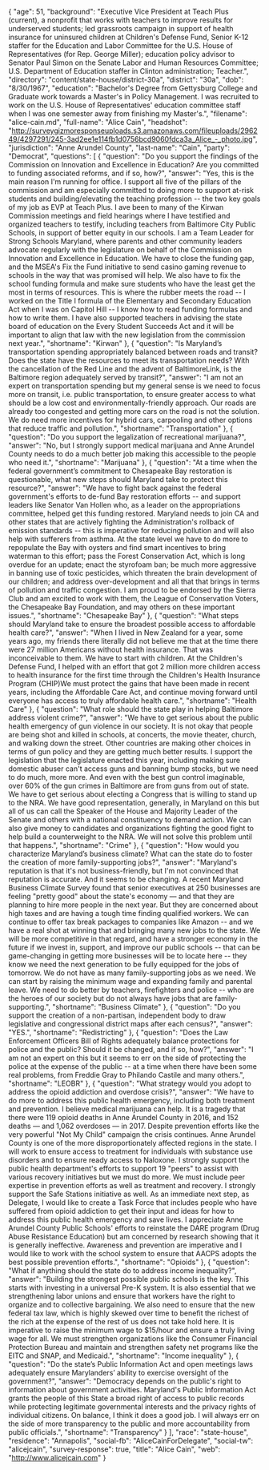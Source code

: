 {
  "age": 51,
  "background": "Executive Vice President at Teach Plus (current), a nonprofit that works with teachers to improve results for underserved students;  led grassroots campaign in support of health insurance for uninsured children at Children's Defense Fund, Senior K-12 staffer for the Education and Labor Committee for the U.S. House of Representatives (for Rep. George Miller); education policy advisor to Senator Paul Simon on the Senate Labor and Human Resources Committee; U.S. Department of Education staffer in Clinton administration;  Teacher.",
  "directory": "content/state-house/district-30a",
  "district": "30a",
  "dob": "8/30/1967",
  "education": "Bachelor's Degree from Gettysburg College and Graduate work towards a Master's in Policy Management.  I was recruited to work on the U.S. House of Representatives' education committee staff when I was one semester away from finishing my Master's.",
  "filename": "alice-cain.md",
  "full-name": "Alice Cain",
  "headshot": "http://surveygizmoresponseuploads.s3.amazonaws.com/fileuploads/296249/4297291/245-3ad2ee1e114fb1d0756bcd9060fdca3a_Alice_-_photo.jpg",
  "jurisdiction": "Anne Arundel County",
  "last-name": "Cain",
  "party": "Democrat",
  "questions": [
    {
      "question": "Do you support the findings of the Commission on Innovation and Excellence in Education? Are you committed to funding associated reforms, and if so, how?",
      "answer": "Yes, this is the main reason I'm running for office.  I support all five of the pillars of the commission and am especially committed to doing more to support at-risk students and building/elevating the teaching profession -- the two key goals of my job as EVP at Teach Plus.  I ave been to many of the Kirwan Commission meetings and field hearings where I have testified and organized teachers to testify, including teachers from Baltimore City Public Schools, in support of better equity in our schools.  I am a Team Leader for Strong Schools Maryland, where parents and other community leaders advocate regularly with the legislature on behalf of the Commission on Innovation and Excellence in Education.  We have to close the funding gap, and the  MSEA's Fix the Fund initiative to send casino gaming revenue to schools in the way that was promised will help.  We also have to fix the school funding formula and make sure students who have the least get the most in terms of resources.  This is where the rubber meets the road -- I worked on the Title I formula of the Elementary and Secondary Education Act  when I was on Capitol Hill -- I know how to read funding formulas and how to write them.  I have also supported teachers in advising the state board of education on the Every Student Succeeds Act and it will be important to align that law with the new legislation from the commission next year.",
      "shortname": "Kirwan"
    },
    {
      "question": "Is Maryland’s transportation spending appropriately balanced between roads and transit? Does the state have the resources to meet its transportation needs? With the cancellation of the Red Line and the advent of BaltimoreLink, is the Baltimore region adequately served by transit?",
      "answer": "I am not an expert on transportation spending but my general sense is we need to focus more on transit, i.e. public transportation, to ensure greater access to what should be a low cost and environmentally-friendly approach.  Our roads are already too congested and getting more cars on the road is not the solution.  We do need more incentives for hybrid cars, carpooling and other options that reduce traffic and pollution.",
      "shortname": "Transportation"
    },
    {
      "question": "Do you support the legalization of recreational marijuana?",
      "answer": "No, but I strongly support medical marijuana and Anne Arundel County needs to do a much better job making this accessible to the people who need it.",
      "shortname": "Marijuana"
    },
    {
      "question": "At a time when the federal government’s commitment to Chesapeake Bay restoration is questionable, what new steps should Maryland take to protect this resource?",
      "answer": "We have to fight back against the federal government's efforts to de-fund Bay restoration efforts  -- and support leaders like Senator Van Hollen who, as a leader on the appropriations committee, helped get this funding restored.  Maryland needs to join CA and other states that are actively fighting the Administration's rollback of emission standards -- this is imperative for reducing pollution and will also help with sufferers from asthma.  At the state level we have to do more to repopulate the Bay with oysters and find smart incentives to bring waterman to this effort; pass the Forest Conservation Act, which is long overdue for an update; enact the styrofoam ban;  be much more aggressive in banning use of toxic pesticides, which threaten the brain development of our children; and address over-development and all that that brings in terms of pollution and traffic congestion.  I am proud to be endorsed by the Sierra Club and am excited to work with them, the League of Conservation Voters, the Chesapeake Bay Foundation, and may others on these important issues.",
      "shortname": "Chesapeake Bay"
    },
    {
      "question": "What steps should Maryland take to ensure the broadest possible access to affordable health care?",
      "answer": "When I lived in New Zealand for a year, some years ago, my friends there literally did not believe me that at the time there were 27 million Americans without health insurance.  That was inconceivable to them.  We have to start with children. At the Children's Defense Fund, I helped with an effort that got 2 million more children access to health insurance for the first time through the Children's Health Insurance Program (CHIP)We must protect the gains that have been made in recent years, including the Affordable Care Act, and continue moving forward until everyone has access to truly affordable health care.",
      "shortname": "Health Care"
    },
    {
      "question": "What role should the state play in helping Baltimore address violent crime?",
      "answer": "We have to get serious about the public health emergency of gun violence in our society.  It is not okay that people are being shot and killed in schools, at concerts, the movie theater, church, and walking down the street.  Other countries are making other choices in terms of gun policy and they are getting much better results.  I support the legislation that the legislature enacted this year, including making sure domestic abuser can't access guns and banning bump stocks, but we need to do much, more more.  And even with the best gun control imaginable, over 60% of the gun crimes in Baltimore are from guns from out of state.  We have to get serious about electing a Congress that is willing to stand up to the NRA.  We have good representation, generally, in Maryland on this but all of us can call the Speaker of the House and Majority Leader of the Senate and others with a national constituency to demand action.  We can also give money to candidates and organizations fighting the good fight to help build a counterweight to the NRA.  We will not solve this problem until that happens.",
      "shortname": "Crime"
    },
    {
      "question": "How would you characterize Maryland’s business climate? What can the state do to foster the creation of more family-supporting jobs?",
      "answer": "Maryland's reputation is that it's not business-friendly, but I'm not convinced that reputation is accurate. And it seems to be changing.  A recent Maryland Business Climate Survey found that senior executives at 250 businesses are feeling \"pretty good\" about the state's economy — and that they are planning to hire more people in the next year.  But they are concerned about high taxes and are having a tough time finding qualified workers.  We can continue to offer tax break packages to companies like Amazon -- and we have a real shot at winning that and bringing many new jobs to the state.  We will be more competitive in that regard, and have a stronger economy in the future if we  invest in, support, and improve our public schools -- that can be game-changing in getting more businesses will be to locate here -- they know we need the next generation to be fully equipped for the jobs of tomorrow.  We do not have as many family-supporting jobs as we need. We can start by raising the minimum wage and expanding family and parental leave.  We need to do better by teachers, firefighters and police -- who are the heroes of our society but do not always have jobs that are family-supporting.",
      "shortname": "Business Climate"
    },
    {
      "question": "Do you support the creation of a non-partisan, independent body to draw legislative and congressional district maps after each census?",
      "answer": "YES.",
      "shortname": "Redistricting"
    },
    {
      "question": "Does the Law Enforcement Officers Bill of Rights adequately balance protections for police and the public? Should it be changed, and if so, how?",
      "answer": "I am not an expert on this but it seems to err on the side of protecting the police at the expense of the public -- at a time when there have been some real problems, from Freddie Gray to Philando Castile and many others.",
      "shortname": "LEOBR"
    },
    {
      "question": "What strategy would you adopt to address the opioid addiction and overdose crisis?",
      "answer": "We have to do more to address this public health emergency, including both treatment and prevention.  I believe medical marijuana can help.  It is a tragedy that there were 119 opioid deaths in Anne Arundel County in 2016, and 152 deaths — and 1,062 overdoses — in 2017. Despite prevention efforts like the very powerful \"Not My Child\" campaign the crisis continues.  Anne Arundel County is one of the more disproportionately affected regions in the state. I will work to ensure access to treatment for individuals with substance use disorders and to ensure ready access to Naloxone. I strongly support the public health department's efforts to support 19 \"peers\" to assist with various recovery initiatives but we must do more. We must include peer expertise in prevention efforts as well as treatment and recovery. I strongly support the Safe Stations initiative as well.  As an immediate next step, as Delegate, I would like to create a Task Force that includes people who have suffered from opioid addiction to get their input and ideas for how to address this public health emergency and save lives. I appreciate Anne Arundel County Public Schools' efforts to reinstate the DARE program (Drug Abuse Resistance Education) but am concerned by research showing that it is generally ineffective. Awareness and prevention are imperative and I would like to work with the school system to ensure that AACPS adopts the best possible prevention efforts.",
      "shortname": "Opioids"
    },
    {
      "question": "What if anything should the state do to address income inequality?",
      "answer": "Building the strongest possible public schools is the key.  This starts with investing in a universal Pre-K system. It is also essential that we strengthening labor unions and ensure that workers have the right to organize and to collective bargaining.  We also need to ensure that the new federal tax law, which is highly skewed over time to benefit the richest of the rich at the expense of the rest of us does not take hold here.   It is imperative to raise the minimum wage to $15/hour and ensure a truly living wage for all.   We must strengthen organizations like the Consumer Financial Protection Bureau and maintain and strengthen safety net programs like the EITC and  SNAP, and Medicaid.",
      "shortname": "Income inequality"
    },
    {
      "question": "Do the state’s Public Information Act and open meetings laws adequately ensure Marylanders’ ability to exercise oversight of the government?",
      "answer": "Democracy depends on the public's right to information about government activities.  Maryland's Public Information Act grants the people of this State a broad right of access to public records while protecting legitimate governmental interests and the privacy rights of individual citizens.   On balance, I think it does a good job.  I will always err on the side of more transparency to the public and more accountability from public officials.",
      "shortname": "Transparency"
    }
  ],
  "race": "state-house",
  "residence": "Annapolis",
  "social-fb": "AliceCainForDelegate",
  "social-tw": "alicejcain",
  "survey-response": true,
  "title": "Alice Cain",
  "web": "http://www.alicejcain.com"
}
